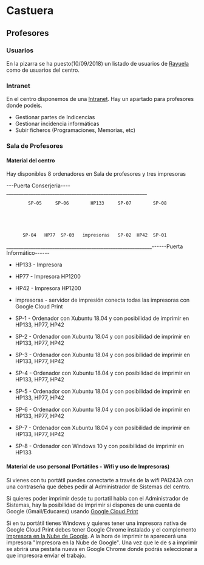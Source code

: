 # Castuera

## Profesores

### Usuarios

En la pizarra se ha puesto(10/09/2018) un listado de usuarios de [Rayuela](https://rayuela.educarex.es) como de usuarios del centro.

### Intranet

En el centro disponemos de una [Intranet](http://172.19.120.74). Hay un apartado para profesores donde podeis.
- Gestionar partes de Indicencias
- Gestionar incidencia informáticas 
- Subir ficheros (Programaciones, Memorias, etc)

### Sala de Profesores

#### Material del centro
Hay disponibles 8 ordenadores en Sala de profesores y tres impresoras

  ---Puerta Conserjeria---- __________________________________________________________
  
            SP-05     SP-06        HP133     SP-07        SP-08 
         
         
         
         
         
          SP-04   HP77  SP-03   impresoras   SP-02  HP42  SP-01
____________________________________________________________------Puerta Informático------

- HP133 - Impresora 
- HP77 - Impresora HP1200
- HP42 - Impresora HP1200

- impresoras - servidor de impresión conecta todas las impresoras con Google Cloud Print

- SP-1 - Ordenador con Xubuntu 18.04 y con posibilidad de imprimir en HP133, HP77, HP42
- SP-2 - Ordenador con Xubuntu 18.04 y con posibilidad de imprimir en HP133, HP77, HP42
- SP-3 - Ordenador con Xubuntu 18.04 y con posibilidad de imprimir en HP133, HP77, HP42
- SP-4 - Ordenador con Xubuntu 18.04 y con posibilidad de imprimir en HP133, HP77, HP42
- SP-5 - Ordenador con Xubuntu 18.04 y con posibilidad de imprimir en HP133, HP77, HP42
- SP-6 - Ordenador con Xubuntu 18.04 y con posibilidad de imprimir en HP133, HP77, HP42
- SP-7 - Ordenador con Xubuntu 18.04 y con posibilidad de imprimir en HP133, HP77, HP42
- SP-8 - Ordenador con Windows 10 y con posibilidad de imprimir en HP133

#### Material de uso personal (Portátiles - Wifi y uso de Impresoras)

Si vienes con tu portátil puedes conectarte a través de la wifi PAI243A con una contraseña que debes pedir al Administrador de Sistemas del centro.

Si quieres poder imprimir desde tu portatil habla con el Administrador de Sistemas, hay la posibilidad de imprimir si dispones de una cuenta de Google (Gmail/Educarex) usando [Google Cloud Print](https://www.google.com/cloudprint/)

Si en tu portátil tienes Windows y quieres tener una impresora nativa de Google Cloud Print debes tener Google Chrome instalado y el complemento [Impresora en la Nube de Google](https://tools.google.com/dlpage/cloudprintdriver). A la hora de imprimir te aparecerá una impresora "Impresora en la Nube de Google". Una vez que le de s a imprimir se abrirá una pestaña nueva en Google Chrome donde podrás seleccionar a que impresora enviar el trabajo.
